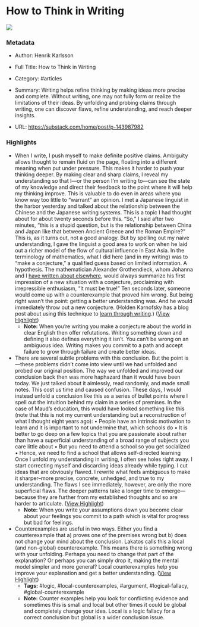 # How to Think in Writing

![](https://substackcdn.com/image/fetch/w_1200,h_600,c_fill,f_jpg,q_auto:good,fl_progressive:steep,g_auto/https%3A%2F%2Fsubstack-post-media.s3.amazonaws.com%2Fpublic%2Fimages%2Fd8bec767-3242-4428-a281-0cdc3182ff75_750x587.png)

### Metadata

- Author: Henrik Karlsson
- Full Title: How to Think in Writing
- Category: #articles

- Summary: Writing helps refine thinking by making ideas more precise and complete. Without writing, one may not fully form or realize the limitations of their ideas. By unfolding and probing claims through writing, one can discover flaws, refine understanding, and reach deeper insights. 

- URL: https://substack.com/home/post/p-143987982

### Highlights

- When I write, I push myself to make definite positive claims. Ambiguity allows thought to remain fluid on the page, floating into a different meaning when put under pressure. This makes it harder to push your thinking deeper. By making clear and sharp claims, I reveal my understanding so that I—or the person I’m writing to—can see the state of my knowledge and direct their feedback to the point where it will help my thinking improve.
  This is valuable to do even in areas where you know way too little to “warrant” an opinion. I met a Japanese linguist in the harbor yesterday and talked about the relationship between the Chinese and the Japanese writing systems. This is a topic I had thought about for about twenty seconds before this. “So,” I said after two minutes, “this is a stupid question, but is the relationship between China and Japan like that between Ancient Greece and the Roman Empire?” This is, as it turns out, not a good analogy. But by spelling out my naive understanding, I gave the linguist a good area to work on when he laid out a richer model of the flow of cultural influence in East Asia.
  In the terminology of mathematics, what I did here (and in my writing) was to “make a conjecture,” a qualified guess based on limited information. A hypothesis. The mathematician Alexander Grothendieck, whom Johanna and I [have written about elsewhere](https://www.henrikkarlsson.xyz/p/good-ideas), would always summarize his first impression of a new situation with a conjecture, proclaiming with irrepressible enthusiasm, “It must be true!” Ten seconds later, someone would come up with a counterexample that proved him wrong. But being right wasn’t the point: getting a better understanding was. And he would immediately throw out a new conjecture. (Holden Karnofsky has a blog post about using this technique to [learn through writing](https://www.cold-takes.com/learning-by-writing/).) ([View Highlight](https://read.readwise.io/read/01j3bgs7d4yx7qjkvw84njgpfn))
    - **Note:** When you’re writing you make a conjecture about the world in clear English then offer refutations. Writing something down and defining it also defines everything it isn’t. You can’t be wrong on an ambiguous idea. Writing makes you commit to a path and accept failure to grow through failure and create better ideas.
- There are several subtle problems with this conclusion. But the point is—these problems didn’t come into view until we had unfolded and probed our original position.
  The way we unfolded and improved our conclusion back then was more haphazard than it would have been today. We just talked about it aimlessly, read randomly, and made small notes. This cost us time and caused confusion. These days, I would instead unfold a conclusion like this as a series of bullet points where I spell out the intuition behind my claim in a series of premises. In the case of Maud’s education, this would have looked something like this (note that this is not my current understanding but a reconstruction of what I thought eight years ago):
  • People have an intrinsic motivation to learn and it is important to not undermine that, which schools do
  • It is better to go deep on a few topics that you are passionate about rather than have a superficial understanding of a broad range of subjects you care little about
  • But you need to attend a school so you get socialized
  • Hence, we need to find a school that allows self-directed learning
  Once I unfold my understanding in writing, I often see holes right away. I start correcting myself and discarding ideas already while typing. I cut ideas that are obviously flawed. I rewrite what feels ambiguous to make it sharper–more precise, concrete, unhedged, and true to my understanding.
  The flaws I see immediately, however, are only the more superficial flaws. The deeper patterns take a longer time to emerge—because they are further from my established thoughts and so are harder to articulate. ([View Highlight](https://read.readwise.io/read/01j3bh3em9s774bhgnrgrw8mab))
    - **Note:** When you write your assumptions down you become clear about your feelings you commit to a path which is vital for progress but bad for feelings.
- Counterexamples are useful in two ways. Either you find a counterexample that a) proves one of the premises wrong but b) does not change your mind about the conclusion. Lakatos calls this a local (and non-global) counterexample. This means there is something wrong with your unfolding. Perhaps you need to change that part of the explanation? Or perhaps you can simply drop it, making the mental model simpler and more general? Local counterexamples help you improve your explanation and get a better understanding. ([View Highlight](https://read.readwise.io/read/01j3bhbrykve2h4zkmtew161w6))
    - **Tags:** #logic, #local-counterexamples, #argument, #logical-fallacy, #global-counterexample
    - **Note:** Counter examples help you look for conflicting evidence and sometimes this is small and local but other times it could be global and completely change your idea. Local is a logic fallacy for a correct conclusion but global is a wider conclusion issue.

